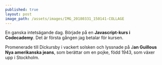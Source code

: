 ```yaml
---
published: true
layout: post
image_path: /assets/images/IMG_20180331_150141-COLLAGE
---
```

En ganska intetsägande dag. Började på en **Javascript-kurs i Codecademy**. Det är första gången jag betalar för kursen.

Promenerade till Dickursby i vackert solsken och lyssnade på J**an Guillous Nya amerikanska jeans**, som berättar om en pojke, född 1943, som växer upp i Stockholm.
